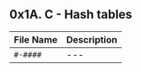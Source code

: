 ## 0x1A. C - Hash tables

| File Name | Description     |
| ------------ | ------------    |
| `#-####` | --- |